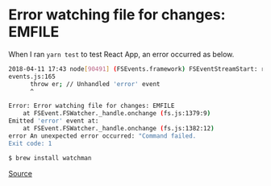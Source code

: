 # Error watching file for changes: EMFILE

When I ran `yarn test` to test React App, an error occurred as below.

```sh
2018-04-11 17:43 node[90491] (FSEvents.framework) FSEventStreamStart: register_with_server: ERROR: f2d_register_rpc() => (null) (-22)
events.js:165
      throw er; // Unhandled 'error' event
      ^

Error: Error watching file for changes: EMFILE
    at FSEvent.FSWatcher._handle.onchange (fs.js:1379:9)
Emitted 'error' event at:
    at FSEvent.FSWatcher._handle.onchange (fs.js:1382:12)
error An unexpected error occurred: "Command failed.
Exit code: 1
```

```sh
$ brew install watchman
```

[Source](https://qiita.com/terrierscript/items/6490aa94b32a9e4211ea)
